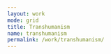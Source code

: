 ```yaml
---
layout: work
mode: grid
title: Transhumanism
name: transhumanism
permalink: /work/transhumanism/
---
```

